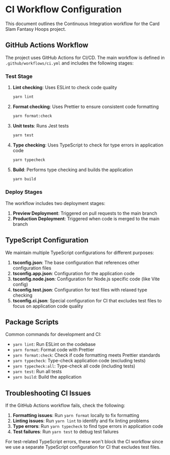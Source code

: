 # CI Workflow Configuration

This document outlines the Continuous Integration workflow for the Card Slam Fantasy Hoops project.

## GitHub Actions Workflow

The project uses GitHub Actions for CI/CD. The main workflow is defined in `.github/workflows/ci.yml` and includes the following stages:

### Test Stage

1. **Lint checking**: Uses ESLint to check code quality
   ```bash
   yarn lint
   ```

2. **Format checking**: Uses Prettier to ensure consistent code formatting
   ```bash
   yarn format:check
   ```

3. **Unit tests**: Runs Jest tests
   ```bash
   yarn test
   ```

4. **Type checking**: Uses TypeScript to check for type errors in application code
   ```bash
   yarn typecheck
   ```

5. **Build**: Performs type checking and builds the application
   ```bash
   yarn build
   ```

### Deploy Stages

The workflow includes two deployment stages:

1. **Preview Deployment**: Triggered on pull requests to the main branch
2. **Production Deployment**: Triggered when code is merged to the main branch

## TypeScript Configuration

We maintain multiple TypeScript configurations for different purposes:

1. **tsconfig.json**: The base configuration that references other configuration files
2. **tsconfig.app.json**: Configuration for the application code
3. **tsconfig.node.json**: Configuration for Node.js specific code (like Vite config)
4. **tsconfig.test.json**: Configuration for test files with relaxed type checking
5. **tsconfig.ci.json**: Special configuration for CI that excludes test files to focus on application code quality

## Package Scripts

Common commands for development and CI:

- `yarn lint`: Run ESLint on the codebase
- `yarn format`: Format code with Prettier
- `yarn format:check`: Check if code formatting meets Prettier standards
- `yarn typecheck`: Type-check application code (excluding tests)
- `yarn typecheck:all`: Type-check all code (including tests)
- `yarn test`: Run all tests
- `yarn build`: Build the application

## Troubleshooting CI Issues

If the GitHub Actions workflow fails, check the following:

1. **Formatting issues**: Run `yarn format` locally to fix formatting
2. **Linting issues**: Run `yarn lint` to identify and fix linting problems
3. **Type errors**: Run `yarn typecheck` to find type errors in application code
4. **Test failures**: Run `yarn test` to debug test failures

For test-related TypeScript errors, these won't block the CI workflow since we use a separate TypeScript configuration for CI that excludes test files.